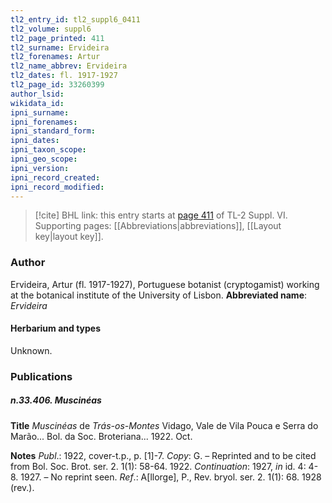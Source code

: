 ```yaml
---
tl2_entry_id: tl2_suppl6_0411
tl2_volume: suppl6
tl2_page_printed: 411
tl2_surname: Ervideira
tl2_forenames: Artur
tl2_name_abbrev: Ervideira
tl2_dates: fl. 1917-1927
tl2_page_id: 33260399
author_lsid: 
wikidata_id: 
ipni_surname: 
ipni_forenames: 
ipni_standard_form: 
ipni_dates: 
ipni_taxon_scope: 
ipni_geo_scope: 
ipni_version: 
ipni_record_created: 
ipni_record_modified:
---
```



> [!cite] BHL link: this entry starts at [page 411](https://www.biodiversitylibrary.org/page/33260399) of TL-2 Suppl. VI.
> Supporting pages: [[Abbreviations|abbreviations]], [[Layout key|layout key]].

### Author

Ervideira, Artur (fl. 1917-1927), Portuguese botanist (cryptogamist) working at the botanical institute of the University of Lisbon. 
**Abbreviated name**: *Ervideira*

#### Herbarium and types

Unknown.

### Publications

##### n.33.406. Muscinéas

**Title**
*Muscinéas* de *Trás-os-Montes* Vidago, Vale de Vila Pouca e Serra do Marão... Bol. da Soc. Broteriana... 1922. Oct.

**Notes**
*Publ*.: 1922, cover-t.p., p. \[1\]-7. *Copy*: G. – Reprinted and to be cited from Bol. Soc. Brot. ser. 2. 1(1): 58-64. 1922.
*Continuation*: 1927, *in* id. 4: 4-8. 1927. – No reprint seen.
*Ref*.: A\[llorge\], P., Rev. bryol. ser. 2. 1(1): 68. 1928 (rev.).

